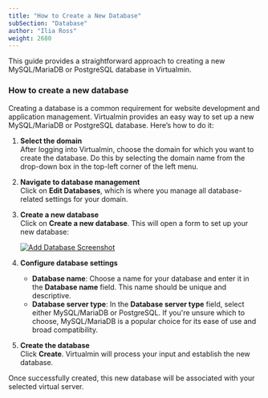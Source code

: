 ```yaml
---
title: "How to Create a New Database"
subSection: "Database"
author: "Ilia Ross"
weight: 2680
---
```


This guide provides a straightforward approach to creating a new MySQL/MariaDB or PostgreSQL database in Virtualmin. 

### How to create a new database

Creating a database is a common requirement for website development and application management. Virtualmin provides an easy way to set up a new MySQL/MariaDB or PostgreSQL database. Here’s how to do it:

1. **Select the domain**  
   After logging into Virtualmin, choose the domain for which you want to create the database. Do this by selecting the domain name from the drop-down box in the top-left corner of the left menu.

2. **Navigate to database management**  
   Click on **Edit Databases**, which is where you manage all database-related settings for your domain.

3. **Create a new database**  
   Click on **Create a new database**. This will open a form to set up your new database:

   [![](/images/docs/screenshots/tutorials/step-by-step/light/create-database.png "Add Database Screenshot")](/images/docs/screenshots/tutorials/step-by-step/light/create-database.png)

4. **Configure database settings**  
   - **Database name**: Choose a name for your database and enter it in the **Database name** field. This name should be unique and descriptive.
   - **Database server type**: In the **Database server type** field, select either MySQL/MariaDB or PostgreSQL. If you're unsure which to choose, MySQL/MariaDB is a popular choice for its ease of use and broad compatibility.

5. **Create the database**  
   Click **Create**. Virtualmin will process your input and establish the new database.

Once successfully created, this new database will be associated with your selected virtual server.
